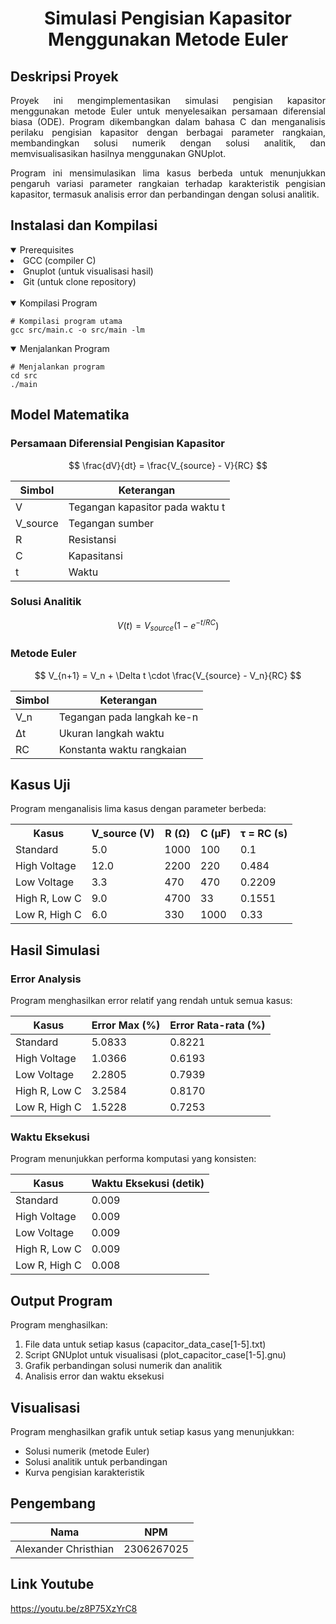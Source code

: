 <div align="center">
    <h1>
        Simulasi Pengisian Kapasitor Menggunakan Metode Euler
    </h1>
</div>

## Deskripsi Proyek

<div align="justify">
Proyek ini mengimplementasikan simulasi pengisian kapasitor menggunakan metode Euler untuk menyelesaikan persamaan diferensial biasa (ODE). Program dikembangkan dalam bahasa C dan menganalisis perilaku pengisian kapasitor dengan berbagai parameter rangkaian, membandingkan solusi numerik dengan solusi analitik, dan memvisualisasikan hasilnya menggunakan GNUplot.

Program ini mensimulasikan lima kasus berbeda untuk menunjukkan pengaruh variasi parameter rangkaian terhadap karakteristik pengisian kapasitor, termasuk analisis error dan perbandingan dengan solusi analitik.
</div>

## Instalasi dan Kompilasi

<details open>
    <summary> Prerequisites </summary>
    <li> 
    GCC (compiler C)
    </li>
    <li>
    Gnuplot (untuk visualisasi hasil)
    </li>
    <li>
    Git (untuk clone repository)
    </li>
</details>

<br>

<details open>
    <summary> Kompilasi Program </summary>

```console
# Kompilasi program utama
gcc src/main.c -o src/main -lm
```
</details>

<details open>
    <summary> Menjalankan Program </summary>

```console
# Menjalankan program
cd src
./main
```
</details>

## Model Matematika

### Persamaan Diferensial Pengisian Kapasitor

$$
\frac{dV}{dt} = \frac{V_{source} - V}{RC}
$$

| Simbol | Keterangan |
|--------|------------|
| V      | Tegangan kapasitor pada waktu t |
| V_source | Tegangan sumber |
| R      | Resistansi |
| C      | Kapasitansi |
| t      | Waktu |

### Solusi Analitik

$$
V(t) = V_{source}(1 - e^{-t/RC})
$$

### Metode Euler

$$
V_{n+1} = V_n + \Delta t \cdot \frac{V_{source} - V_n}{RC}
$$

| Simbol | Keterangan |
|--------|------------|
| V_n    | Tegangan pada langkah ke-n |
| Δt     | Ukuran langkah waktu |
| RC     | Konstanta waktu rangkaian |

## Kasus Uji

Program menganalisis lima kasus dengan parameter berbeda:

<table>
<tr>
    <th>Kasus</th>
    <th>V_source (V)</th>
    <th>R (Ω)</th>
    <th>C (µF)</th>
    <th>τ = RC (s)</th>
</tr>
<tr>
    <td>Standard</td>
    <td>5.0</td>
    <td>1000</td>
    <td>100</td>
    <td>0.1</td>
</tr>
<tr>
    <td>High Voltage</td>
    <td>12.0</td>
    <td>2200</td>
    <td>220</td>
    <td>0.484</td>
</tr>
<tr>
    <td>Low Voltage</td>
    <td>3.3</td>
    <td>470</td>
    <td>470</td>
    <td>0.2209</td>
</tr>
<tr>
    <td>High R, Low C</td>
    <td>9.0</td>
    <td>4700</td>
    <td>33</td>
    <td>0.1551</td>
</tr>
<tr>
    <td>Low R, High C</td>
    <td>6.0</td>
    <td>330</td>
    <td>1000</td>
    <td>0.33</td>
</tr>
</table>

## Hasil Simulasi

### Error Analysis

Program menghasilkan error relatif yang rendah untuk semua kasus:

| Kasus | Error Max (%) | Error Rata-rata (%) |
|-------|---------------|-------------------|
| Standard | 5.0833 | 0.8221 |
| High Voltage | 1.0366 | 0.6193 |
| Low Voltage | 2.2805 | 0.7939 |
| High R, Low C | 3.2584 | 0.8170 |
| Low R, High C | 1.5228 | 0.7253 |

### Waktu Eksekusi

Program menunjukkan performa komputasi yang konsisten:

| Kasus | Waktu Eksekusi (detik) |
|-------|----------------------|
| Standard | 0.009 |
| High Voltage | 0.009 |
| Low Voltage | 0.009 |
| High R, Low C | 0.009 |
| Low R, High C | 0.008 |

## Output Program

Program menghasilkan:
1. File data untuk setiap kasus (capacitor_data_case[1-5].txt)
2. Script GNUplot untuk visualisasi (plot_capacitor_case[1-5].gnu)
3. Grafik perbandingan solusi numerik dan analitik
4. Analisis error dan waktu eksekusi

## Visualisasi

Program menghasilkan grafik untuk setiap kasus yang menunjukkan:
- Solusi numerik (metode Euler)
- Solusi analitik untuk perbandingan
- Kurva pengisian karakteristik

## Pengembang

| Nama | NPM |
|------|-----|
| Alexander Christhian | 2306267025 |

## Link Youtube
https://youtu.be/z8P75XzYrC8
